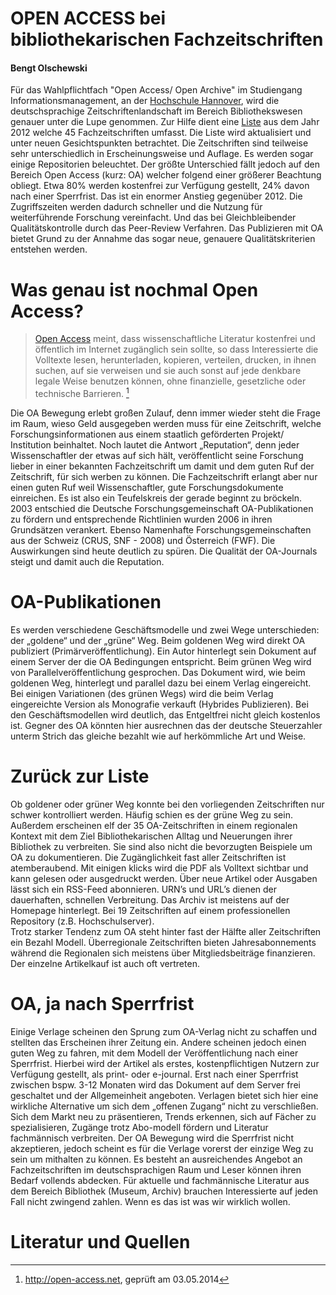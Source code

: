 # OPEN ACCESS bei bibliothekarischen Fachzeitschriften #
#### Bengt Olschewski ####

Für das Wahlpflichtfach "Open Access/ Open Archive" im Studiengang Informationsmanagement, an der [Hochschule Hannover](http://www.hs-hannover.de), wird die deutschsprachige Zeitschriftenlandschaft im Bereich Bibliothekswesen genauer unter die Lupe genommen. Zur Hilfe dient eine [Liste](https://docs.google.com/spreadsheet/ccc?key=0Aro_DAmC_PbndFItMmpFUjVYUnljTk5FZHYzQW5yOWc#gid=0) aus dem Jahr 2012 welche 45 Fachzeitschriften umfasst. Die Liste wird aktualisiert und unter neuen Gesichtspunkten betrachtet. 
Die Zeitschriften sind teilweise sehr unterschiedlich in Erscheinungsweise und Auflage. Es werden sogar einige Repositorien beleuchtet. Der größte Unterschied fällt jedoch auf den Bereich Open Access (kurz: OA) welcher folgend einer größerer Beachtung obliegt. Etwa 80% werden kostenfrei zur Verfügung gestellt, 24% davon nach einer Sperrfrist. Das ist ein enormer Anstieg gegenüber 2012. Die Zugriffszeiten werden dadurch schneller und die Nutzung für weiterführende Forschung vereinfacht. Und das bei Gleichbleibender Qualitätskontrolle durch das Peer-Review Verfahren.  Das Publizieren mit OA bietet Grund zu der Annahme das sogar neue, genauere Qualitätskriterien entstehen werden. 

# Was genau ist nochmal Open Access?

>  [Open Access](http://open-access.net/de/allgemeines/was_bedeutet_open_access/) meint, dass wissenschaftliche Literatur kostenfrei und öffentlich im Internet zugänglich sein sollte, so dass Interessierte die Volltexte lesen, herunterladen, kopieren, verteilen, drucken, in ihnen suchen, auf sie verweisen und sie auch sonst auf jede denkbare legale Weise benutzen können, ohne finanzielle, gesetzliche oder technische Barrieren. [^1]

Die OA Bewegung erlebt großen Zulauf, denn immer wieder steht die Frage im Raum, wieso Geld ausgegeben werden muss für eine Zeitschrift, welche Forschungsinformationen aus einem staatlich geförderten Projekt/ Institution beinhaltet. Noch lautet die Antwort „Reputation“, denn jeder Wissenschaftler der etwas auf sich hält, veröffentlicht seine Forschung lieber in einer bekannten Fachzeitschrift um damit und dem guten Ruf der Zeitschrift, für sich werben zu können. Die Fachzeitschrift erlangt aber nur einen guten Ruf weil Wissenschaftler, gute Forschungsdokumente einreichen. Es ist also ein Teufelskreis der gerade beginnt zu bröckeln.
2003 entschied die Deutsche Forschungsgemeinschaft OA-Publikationen zu fördern und entsprechende Richtlinien wurden 2006 in ihren Grundsätzen verankert. Ebenso Namenhafte Forschungsgemeinschaften aus der Schweiz (CRUS, SNF - 2008) und Österreich (FWF). Die Auswirkungen sind heute deutlich zu spüren. 
Die Qualität der OA-Journals steigt und damit auch die Reputation. 

# OA-Publikationen

Es werden verschiedene Geschäftsmodelle und zwei Wege unterschieden: der „goldene“ und der „grüne“ Weg. Beim goldenen Weg wird direkt OA publiziert (Primärveröffentlichung). Ein Autor hinterlegt sein Dokument auf einem Server der die OA Bedingungen entspricht. Beim grünen Weg wird von Parallelveröffentlichung gesprochen. Das Dokument wird, wie beim goldenen Weg, hinterlegt und parallel dazu bei einem Verlag eingereicht. Bei einigen Variationen (des grünen Wegs) wird die beim Verlag eingereichte Version als Monografie verkauft (Hybrides Publizieren).  Bei den Geschäftsmodellen wird deutlich, das Entgeltfrei nicht gleich kostenlos ist. Gegner des OA könnten hier ausrechnen das der deutsche Steuerzahler unterm Strich das gleiche bezahlt wie auf herkömmliche Art und Weise.  

# Zurück zur Liste

Ob goldener oder grüner Weg konnte bei den vorliegenden Zeitschriften nur schwer kontrolliert werden. Häufig schien es der grüne Weg zu sein. Außerdem erscheinen elf der 35 OA-Zeitschriften in einem regionalen Kontext mit dem Ziel Bibliothekarischen Alltag und Neuerungen ihrer Bibliothek zu verbreiten. Sie sind also nicht die bevorzugten Beispiele um OA zu dokumentieren. Die Zugänglichkeit fast aller Zeitschriften ist atemberaubend. Mit einigen klicks wird die PDF als Volltext sichtbar und kann gelesen oder ausgedruckt werden. Über neue Artikel oder Ausgaben lässt sich ein RSS-Feed abonnieren. URN’s und URL’s dienen der dauerhaften, schnellen Verbreitung. Das Archiv ist meistens auf der Homepage hinterlegt. Bei 19 Zeitschriften auf einem professionellen Repository (z.B. Hochschulserver).   
Trotz starker Tendenz zum OA steht hinter fast der Hälfte aller Zeitschriften ein Bezahl Modell. Überregionale Zeitschriften bieten Jahresabonnements während die Regionalen sich meistens über Mitgliedsbeiträge finanzieren. Der einzelne Artikelkauf ist auch oft vertreten. 

# OA, ja nach Sperrfrist

Einige Verlage scheinen den Sprung zum OA-Verlag nicht zu schaffen und stellten das Erscheinen ihrer Zeitung ein. Andere scheinen jedoch einen guten Weg zu fahren, mit dem Modell der Veröffentlichung nach einer Sperrfrist. Hierbei wird der Artikel als erstes, kostenpflichtigen Nutzern zur Verfügung gestellt, als print- oder e-journal. Erst nach einer Sperrfrist zwischen bspw. 3-12 Monaten wird das Dokument auf dem Server frei geschaltet und der Allgemeinheit angeboten. Verlagen bietet sich hier eine wirkliche Alternative um sich dem „offenen Zugang“ nicht zu verschließen. Sich dem Markt neu zu präsentieren, Trends erkennen, sich auf Fächer zu spezialisieren, Zugänge trotz Abo-modell fördern und Literatur fachmännisch verbreiten. Der OA Bewegung wird die Sperrfrist nicht akzeptieren, jedoch scheint es  für die Verlage vorerst der einzige Weg zu sein um mithalten zu können.
Es besteht an ausreichendes Angebot an Fachzeitschriften im deutschsprachigen Raum und Leser können ihren Bedarf vollends abdecken. Für aktuelle und fachmännische Literatur aus dem Bereich Bibliothek (Museum, Archiv) brauchen Interessierte auf jeden Fall nicht zwingend zahlen. Wenn es das ist was wir wirklich wollen.

[^1]: http://open-access.net, geprüft am 03.05.2014

# Literatur und Quellen
